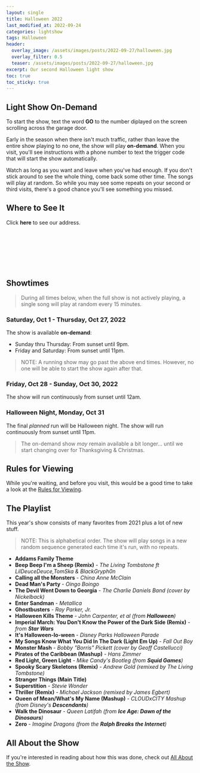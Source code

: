 ```yaml
---
layout: single
title: Halloween 2022
last_modified_at: 2022-09-24
categories: lightshow
tags: Halloween
header:
  overlay_image: /assets/images/posts/2022-09-27/halloween.jpg
  overlay_filter: 0.5
  teaser: /assets/images/posts/2022-09-27/halloween.jpg
excerpt: Our second Halloween light show 
toc: true
toc_sticky: true
---
```


## Light Show On-Demand

To start the show, text the word <b>GO</b> to the number diplayed on the screen scrolling across the garage door.

Early in the season when there isn't much traffic, rather than leave the entire show playing to no one, the show will play <b>on-demand</b>. When you visit, you'll see instructions with a phone number to text the trigger code that will start the show automatically. 

Watch as long as you want and leave when you've had enough. If you don't stick around to see the whole thing, come back some other time. The songs will play at random. So while you may see some repeats on your second or third visits, there's a good chance you'll see something you missed.

## Where to See It

Click <b><a onclick="document.getElementById('imgAddress').style.visibility='visible';">here</a></b> to see our address.

<img id="imgAddress" src="/assets/images/addresspic.png" style="visibility: hidden">

## Showtimes

> During all times below, when the full show is not actively playing, a single song will play at random every 15 minutes.

### Saturday, Oct 1 - Thursday, Oct 27, 2022

The show is available <b>on-demand</b>:

* Sunday thru Thursday: From sunset until 9pm.
* Friday and Saturday: From sunset until 11pm.

> NOTE: A running show may go past the above end times. However, no one will be able to start the show again after that.

### Friday, Oct 28 - Sunday, Oct 30, 2022

The show will run continuously from sunset until 12am.

### Halloween Night, Monday, Oct 31

The final <i>planned</i> run will be Halloween night. The show will run continuously from sunset until 11pm. 

> The on-demand show <i>may</i> remain available a bit longer... until we start changing over for Thanksgiving & Christmas.

## Rules for Viewing

While you're waiting, and before you visit, this would be a good time to take a look at the <a href="/lightshow/the_rules/">Rules for Viewing</a>.

## The Playlist

This year's show consists of many favorites from 2021 plus a lot of new stuff.

> NOTE: This is alphabetical order. The show will play songs in a new random sequence generated each time it's run, with no repeats.

* **Addams Family Theme**
* **Beep Beep I'm a Sheep (Remix)** - *The Living Tombstone ft LilDeuceDeuce,TomSka & BlackGryph0n*
* **Calling all the Monsters** - *China Anne McClain*
* **Dead Man's Party** - *Oingo Boingo*
* **The Devil Went Down to Georgia** - *The Charlie Daniels Band (cover by Nickelback)*
* **Enter Sandman** - *Metallica*
* **Ghostbusters** - *Ray Parker, Jr.*
* **Halloween Kills Theme** - *John Carpenter, et al (from **Halloween**)*
* **Imperial March: You Don't Know the Power of the Dark Side (Remix)** - *from **Star Wars***
* **It's Halloween-lo-ween** - *Disney Parks Halloween Parade*
* **My Songs Know What You Did In The Dark (Light Em Up)** - *Fall Out Boy*
* **Monster Mash** - *Bobby "Borris" Pickett (cover by Geoff Castellucci)*
* **Pirates of the Caribbean (Mashup)** - *Hans Zimmer*
* **Red Light, Green Light** - *Mike Candy's Bootleg (from **Squid Games**)*
* **Spooky Scary Skeletons (Remix)** - *Andrew Gold (remixed by The Living Tombstone)*
* **Stranger Things (Main Title)**
* **Superstition** - *Stevie Wonder*
* **Thriller (Remix)** - *Michael Jackson (remixed by James Egbert)*
* **Queen of Mean/What's My Name (Mashup)** - *CLOUDxCITY Mashup (from Disney's **Descendants**)*
* **Walk the Dinosaur** - *Queen Latifah (from **Ice Age: Dawn of the Dinosaurs**)*
* **Zero** - *Imagine Dragons (from the **Ralph Breaks the Internet**)*

## All About the Show

If you're interested in reading about how this was done, check out <a href="https://chadgoode.com/projects/lightshow/show-Info/">All About the Show</a>.